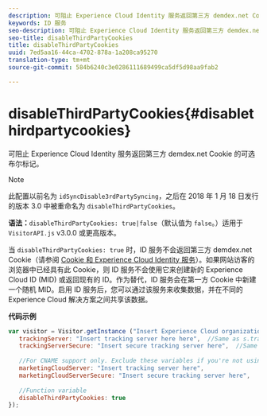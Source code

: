 ```yaml
---
description: 可阻止 Experience Cloud Identity 服务返回第三方 demdex.net Cookie 的可选布尔标记。
keywords: ID 服务
seo-description: 可阻止 Experience Cloud Identity 服务返回第三方 demdex.net Cookie 的可选布尔标记。
seo-title: disableThirdPartyCookies
title: disableThirdPartyCookies
uuid: 7ed5aa16-44ca-4702-878a-1a208ca95270
translation-type: tm+mt
source-git-commit: 584b6240c3e0286111689499ca5df5d98aa9fab2

---
```



# disableThirdPartyCookies{#disablethirdpartycookies}

可阻止 Experience Cloud Identity 服务返回第三方 demdex.net Cookie 的可选布尔标记。

>[!NOTE]
>
>此配置以前名为 `idSyncDisable3rdPartySyncing`，之后在 2018 年 1 月 18 日发行的版本 3.0 中被重命名为 `disableThirdPartyCookies`。

**语法：**`disableThirdPartyCookies: true|false`（默认值为 `false`。）适用于 `VisitorAPI.js` v3.0.0 或更高版本。

当 `disableThirdPartyCookies: true` 时，ID 服务不会返回第三方 demdex.net Cookie（请参阅 [Cookie 和 Experience Cloud Identity 服务](../../introduction/cookies.md)）。如果网站访客的浏览器中已经具有此 Cookie，则 ID 服务不会使用它来创建新的 Experience Cloud ID (MID) 或返回现有的 ID。作为替代，ID 服务会在第一方 Cookie 中新建一个随机 MID。启用 ID 服务后，您可以通过该服务来收集数据，并在不同的 Experience Cloud 解决方案之间共享该数据。

**代码示例**

```js
var visitor = Visitor.getInstance ("Insert Experience Cloud organization ID here",{ 
   trackingServer: "Insert tracking server here here",  //Same as s.trackingServer 
   trackingServerSecure: "Insert secure tracking server here",  //Same as s.trackingServerSecure 
 
   //For CNAME support only. Exclude these variables if you're not using CNAME 
   marketingCloudServer: "Insert tracking server here", 
   marketingCloudServerSecure: "Insert secure tracking server here", 
 
   //Function variable 
   disableThirdPartyCookies: true 
});
```

